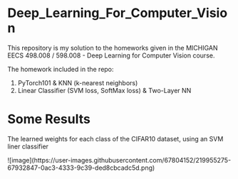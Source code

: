 # Deep_Learning_For_Computer_Vision
This repository is my solution to the homeworks given in the MICHIGAN EECS 498.008 / 598.008 - Deep Learning for Computer Vision course.   

The homework included in the repo:
1. PyTorch101 & KNN (k-nearest neighbors)
2. Linear Classifier (SVM loss, SoftMax loss) & Two-Layer NN


# Some Results
<p>
The learned weights for each class of the CIFAR10 dataset, using an SVM liner classifier
</p>
![image](https://user-images.githubusercontent.com/67804152/219955275-67932847-0ac3-4333-9c39-ded8cbcadc5d.png)


